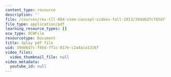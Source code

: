 ```yaml
---
content_type: resource
description: ''
file: /courses/res-tll-004-stem-concept-videos-fall-2013/39dd6d7cf85d7f1c017ec2a4aca1316f_NkV27ApZ0h4.pdf
file_type: application/pdf
learning_resource_types: []
ocw_type: OCWFile
resourcetype: Document
title: 3play pdf file
uid: 39dd6d7c-f85d-7f1c-017e-c2a4aca1316f
video_files:
  video_thumbnail_file: null
video_metadata:
  youtube_id: null
---
```

